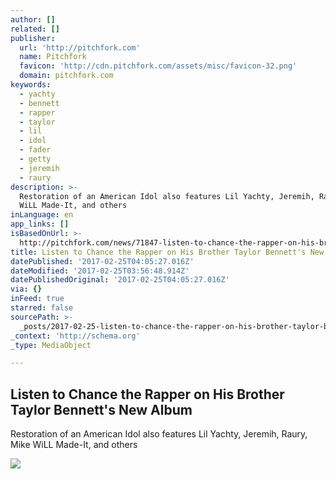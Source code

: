 ```yaml
---
author: []
related: []
publisher:
  url: 'http://pitchfork.com'
  name: Pitchfork
  favicon: 'http://cdn.pitchfork.com/assets/misc/favicon-32.png'
  domain: pitchfork.com
keywords:
  - yachty
  - bennett
  - rapper
  - taylor
  - lil
  - idol
  - fader
  - getty
  - jeremih
  - raury
description: >-
  Restoration of an American Idol also features Lil Yachty, Jeremih, Raury, Mike
  WiLL Made-It, and others
inLanguage: en
app_links: []
isBasedOnUrl: >-
  http://pitchfork.com/news/71847-listen-to-chance-the-rapper-on-his-brother-taylor-bennetts-new-album/
title: Listen to Chance the Rapper on His Brother Taylor Bennett's New Album
datePublished: '2017-02-25T04:05:27.016Z'
dateModified: '2017-02-25T03:56:48.914Z'
datePublishedOriginal: '2017-02-25T04:05:27.016Z'
via: {}
inFeed: true
starred: false
sourcePath: >-
  _posts/2017-02-25-listen-to-chance-the-rapper-on-his-brother-taylor-bennetts.md
_context: 'http://schema.org'
_type: MediaObject

---
```

<article style=""><h1>Listen to Chance the Rapper on His Brother Taylor Bennett's New Album</h1><p>Restoration of an American Idol also features Lil Yachty, Jeremih, Raury, Mike WiLL Made-It, and others</p><img src="http://cdn4.pitchfork.com/news/71847/500114a5.jpg" /></article>